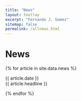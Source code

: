```yaml
---
title: "News"
layout: textlay
excerpt: "Fernando J. Gomez"
sitemap: false
permalink: /allnews.html
---
```


# News

{% for article in site.data.news %}
  <p>{{ article.date }} <br>
      {{ article.headline }}
  </p>
{% endfor %}

